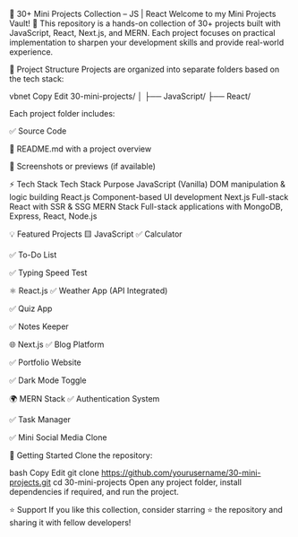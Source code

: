 🚀 30+ Mini Projects Collection – JS | React 
Welcome to my Mini Projects Vault! 🎯
This repository is a hands-on collection of 30+ projects built with JavaScript, React, Next.js, and MERN.
Each project focuses on practical implementation to sharpen your development skills and provide real-world experience.

📂 Project Structure
Projects are organized into separate folders based on the tech stack:

vbnet
Copy
Edit
30-mini-projects/
│
├── JavaScript/
├── React/

Each project folder includes:

✅ Source Code

📄 README.md with a project overview

📸 Screenshots or previews (if available)

⚡ Tech Stack
Tech Stack	Purpose
JavaScript (Vanilla)	DOM manipulation & logic building
React.js	Component-based UI development
Next.js	Full-stack React with SSR & SSG
MERN Stack	Full-stack applications with MongoDB, Express, React, Node.js

💡 Featured Projects
🟨 JavaScript
✅ Calculator

✅ To-Do List

✅ Typing Speed Test

⚛️ React.js
✅ Weather App (API Integrated)

✅ Quiz App

✅ Notes Keeper

🌐 Next.js
✅ Blog Platform

✅ Portfolio Website

✅ Dark Mode Toggle

🌍 MERN Stack
✅ Authentication System

✅ Task Manager

✅ Mini Social Media Clone

🚀 Getting Started
Clone the repository:

bash
Copy
Edit
git clone https://github.com/yourusername/30-mini-projects.git
cd 30-mini-projects
Open any project folder, install dependencies if required, and run the project.

⭐ Support
If you like this collection, consider starring ⭐ the repository and sharing it with fellow developers!
